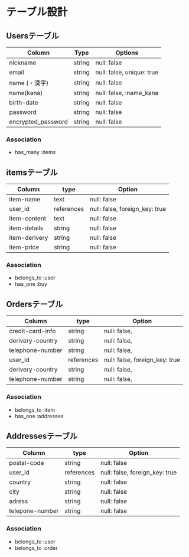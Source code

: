 # テーブル設計

## Usersテーブル

| Column             | Type    | Options                    |
| ------------------ | ------- | -------------------------- |
| nickname           | string  | null: false                |
| email              | string  | null: false, unique: true  |
| name (・漢字)       | string  | null: false                |
| name(kana)         | string  | null: false, :name_kana    |
| birth-date         | string  | null: false                |
| password           | string  | null: false                |
| encrypted_password | string  | null: false                |

### Association
- has_many :items


## itemsテーブル

| Column          | type        | Option                         |
| --------------- | ----------- | -------------------------------|
| item-name       | text        | null: false                    |
| user_id         | references  | null: false, foreign_key: true |
| item-content    | text        | null: false                    |
| item-details    | string      | null: false                    |
| item-derivery   | string      | null: false                    |
| item-price      | string      | null: false                    |

### Association
- belongs_to :user
- has_one :buy

## Ordersテーブル
| Column          | type        | Option                         |
| --------------- | ----------- | -------------------------------|
|credit-card-info | string      | null: false,                   |
|derivery-country | string      | null: false,                   |
|telephone-number | string      | null: false,                   |
|user_id          | references  | null: false, foreign_key: true |
|derivery-country | string      | null: false,                   |
|telephone-number | string      | null: false,                   |

### Association
- belongs_to :item
- has_one :addresses


## Addressesテーブル

| Column          | type        | Option                         |
| --------------- | ----------- | -------------------------------|
| postal-code     | string      | null: false                    |
| user_id         | references  | null: false, foreign_key: true |
| country         | string      | null: false                    |
| city            | string      | null: false                    |
| adress          | string      | null: false                    |
| telepone-number | string      | null: false                    |

### Association
- belongs_to :user
- belongs_to :order